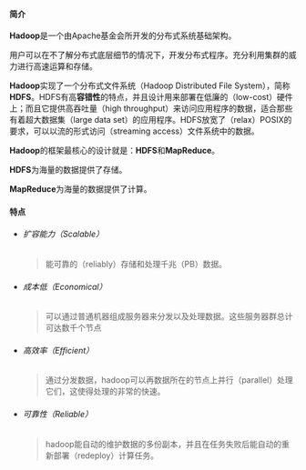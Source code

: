 #### 简介

**Hadoop**是一个由Apache基金会所开发的分布式系统基础架构。

用户可以在不了解分布式底层细节的情况下，开发分布式程序。充分利用集群的威力进行高速运算和存储。

**Hadoop**实现了一个分布式文件系统（Hadoop Distributed File System），简称**HDFS**。HDFS有高**容错性**的特点，并且设计用来部署在低廉的（low-cost）硬件上；而且它提供高吞吐量（high throughput）来访问应用程序的数据，适合那些有着超大数据集（large data set）的应用程序。HDFS放宽了（relax）POSIX的要求，可以以流的形式访问（streaming access）文件系统中的数据。

**Hadoop**的框架最核心的设计就是：**HDFS**和**MapReduce**。

**HDFS**为海量的数据提供了存储。

**MapReduce**为海量的数据提供了计算。

#### 特点

- ###### 扩容能力（Scalable）

  > 能可靠的（reliably）存储和处理千兆（PB）数据。

- ###### 成本低（Economical）

  > 可以通过普通机器组成服务器来分发以及处理数据。这些服务器群总计可达数千个节点

- ###### 高效率（Efficient）

  > 通过分发数据，hadoop可以再数据所在的节点上并行（parallel）处理它们，这使得处理的非常的快速。

- ###### 可靠性（Reliable）

  > hadoop能自动的维护数据的多份副本，并且在任务失败后能自动的重新部署（redeploy）计算任务。

